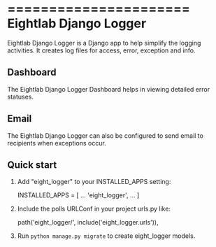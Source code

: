 ======================
Eightlab Django Logger
======================


Eightlab Django Logger is a Django app to help simplify the logging activities.
It creates log files for access, error, exception and info. 

Dashboard
---------

The Eightlab Django Logger Dashboard helps in viewing detailed error statuses.

Email
-----

The Eightlab Django Logger can also be configured to send email to recipients when exceptions occur.


Quick start
-----------

1. Add "eight_logger" to your INSTALLED_APPS setting:

    INSTALLED_APPS = [
        ...
        'eight_logger',
        ...
    ]

2. Include the polls URLConf in your project urls.py like:
    
    path('eight_logger/', include('eight_logger.urls')),

3. Run `python manage.py migrate` to create eight_logger models.
